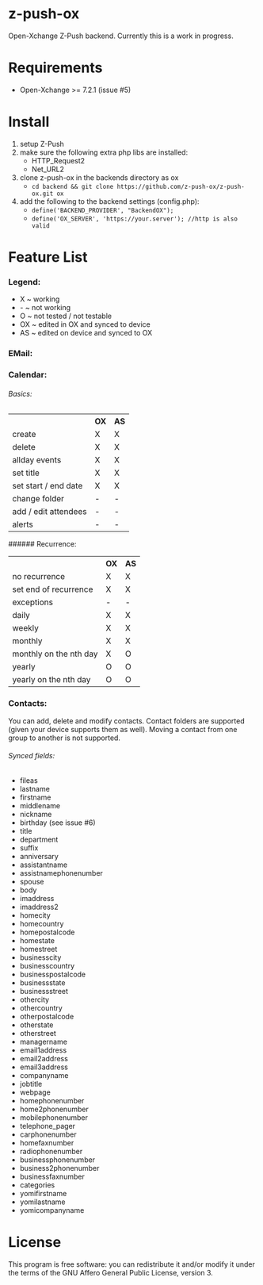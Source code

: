 z-push-ox
=========

Open-Xchange Z-Push backend. Currently this is a work in progress.


Requirements
=======
   - Open-Xchange >= 7.2.1 (issue #5)

Install
=======

1. setup Z-Push
2. make sure the following extra php libs are installed:
    * HTTP\_Request2
    * Net\_URL2
3. clone z-push-ox in the backends directory as ox
    * `cd backend && git clone https://github.com/z-push-ox/z-push-ox.git ox`
4. add the following to the backend settings (config.php):
    * `define('BACKEND_PROVIDER', "BackendOX");`
    * `define('OX_SERVER', 'https://your.server'); //http is also valid`


Feature List
============

### Legend:
  - X ~ working
  - \- ~ not working
  - O ~ not tested / not testable
  - OX ~ edited in OX and synced to device
  - AS ~ edited on device and synced to OX

### EMail:

### Calendar:
###### Basics:
<table>
  <tr>
    <th></th>
    <th>OX</th>
    <th>AS</th>
  </tr>
  <tr>
    <td>create</td>
    <td>X</td>
    <td>X</td>
  </tr>
  <tr>
    <td>delete</td>
    <td>X</td>
    <td>X</td>
  </tr>
  <tr>
    <td>allday events</td>
    <td>X</td>
    <td>X</td>
  </tr>
  <tr>
    <td>set title</td>
    <td>X</td>
    <td>X</td>
  </tr>
  <tr>
    <td>set start / end date</td>
    <td>X</td>
    <td>X</td>
  </tr>
  <tr>
    <td>change folder</td>
    <td>-</td>
    <td>-</td>
  </tr>
  <tr>
    <td>add / edit attendees</td>
    <td>-</td>
    <td>-</td>
  </tr>
  <tr>
    <td>alerts</td>
    <td>-</td>
    <td>-</td>
  </tr>
</table>
###### Recurrence:
<table>
  <tr>
    <th></th>
    <th>OX</th>
    <th>AS</th>
  </tr>
  <tr>
    <td>no recurrence</td>
    <td>X</td>
    <td>X</td>
  </tr>
  <tr>
    <td>set end of recurrence</td>
    <td>X</td>
    <td>X</td>
  </tr>
  <tr>
    <td>exceptions</td>
    <td>-</td>
    <td>-</td>
  </tr>
  <tr>
    <td>daily</td>
    <td>X</td>
    <td>X</td>
  </tr>
  <tr>
    <td>weekly</td>
    <td>X</td>
    <td>X</td>
  </tr>
  <tr>
    <td>monthly</td>
    <td>X</td>
    <td>X</td>
  </tr>
  <tr>
    <td>monthly on the nth day</td>
    <td>X</td>
    <td>O</td>
  </tr>
  <tr>
    <td>yearly</td>
    <td>O</td>
    <td>O</td>
  </tr>
  <tr>
    <td>yearly on the nth day</td>
    <td>O</td>
    <td>O</td>
  </tr>
</table>


### Contacts:
You can add, delete and modify contacts. Contact folders are supported (given your device supports them as well).
Moving a contact from one group to another is not supported.

###### Synced fields:
  * fileas
  * lastname
  * firstname
  * middlename
  * nickname
  * birthday (see issue #6)
  * title
  * department
  * suffix
  * anniversary
  * assistantname
  * assistnamephonenumber
  * spouse
  * body
  * imaddress
  * imaddress2
  * homecity
  * homecountry
  * homepostalcode
  * homestate
  * homestreet
  * businesscity
  * businesscountry
  * businesspostalcode
  * businessstate
  * businessstreet
  * othercity
  * othercountry
  * otherpostalcode
  * otherstate
  * otherstreet
  * managername
  * email1address
  * email2address
  * email3address
  * companyname
  * jobtitle
  * webpage
  * homephonenumber
  * home2phonenumber
  * mobilephonenumber
  * telephone_pager
  * carphonenumber
  * homefaxnumber
  * radiophonenumber
  * businessphonenumber
  * business2phonenumber
  * businessfaxnumber
  * categories
  * yomifirstname
  * yomilastname
  * yomicompanyname


License
=======

This program is free software: you can redistribute it and/or modify it under 
the terms of the GNU Affero General Public License, version 3.
